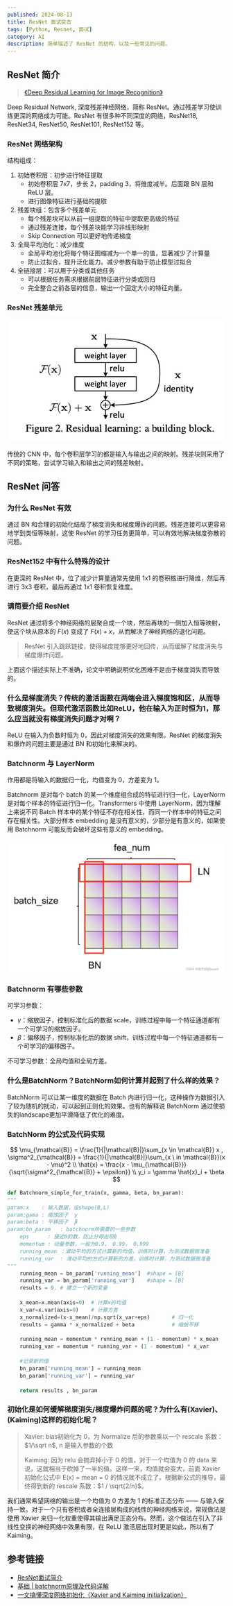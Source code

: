 ```yaml
---
published: 2024-08-13
title: ResNet 面试突击
tags: [Python, Resnet, 面试]
category: AI
description: 简单描述了 ResNet 的结构，以及一些常见的问题。
---
```


## ResNet 简介

> [《Deep Residual Learning for Image Recognition》](https://arxiv.org/pdf/1512.03385)

Deep Residual Network, 深度残差神经网络，简称 ResNet。通过残差学习使训练更深的网络成为可能。ResNet 有很多种不同深度的网络，ResNet18, ResNet34, ResNet50, ResNet101, ResNet152 等。

### ResNet 网络架构

结构组成：

1. 初始卷积层：初步进行特征提取
   - 初始卷积层 7x7，步长 2，padding 3，将维度减半。后面跟 BN 层和 ReLU 层。
   - 进行图像特征进行基础的提取
2. 残差块组：包含多个残差单元
   - 每个残差块可以从前一组提取的特征中提取更高级的特征
   - 通过残差连接，每个残差块能学习非线形映射
   - Skip Connection 可以更好地传递梯度
3. 全局平均池化：减少维度
   - 全局平均池化将每个特征图缩减为一个单一的值，显著减少了计算量
   - 防止过拟合，提升泛化能力。减少参数有助于防止模型过拟合
4. 全链接层：可以用于分类或其他任务
   - 可以根据任务需求根据前层特征进行分类或回归
   - 完全整合之前各层的信息，输出一个固定大小的特征向量。

### ResNet 残差单元

![](./residual.png)

传统的 CNN 中，每个卷积层学习的都是输入与输出之间的映射。残差块则采用了不同的策略，尝试学习输入和输出之间的残差映射。

## ResNet 问答

### 为什么 ResNet 有效

通过 BN 和合理的初始化结局了梯度消失和梯度爆炸的问题。残差连接可以更容易地学到类恒等映射，这使 ResNet 的学习任务更简单，可以有效地解决梯度弥散的问题。

### ResNet152 中有什么特殊的设计

在更深的 ResNet 中，位了减少计算量通常先使用 1x1 的卷积核进行降维，然后再进行 3x3 卷积，最后再通过 1x1 卷积恢复维度。

### 请简要介绍 ResNet

ResNet 通过将多个神经网络的层聚合成一个块，然后再块的一侧加入恒等映射，使这个块从原本的 $F(x)$ 变成了 $F(x)+x$，从而解决了神经网络的退化问题。

> ResNet 引入跳跃链接，使得梯度能够更好地回传，从而缓解了梯度消失与梯度爆炸问题。

上面这个描述实际上不准确，论文中明确说明优化困难不是由于梯度消失而导致的。

### 什么是梯度消失？传统的激活函数在两端会进入梯度饱和区，从而导致梯度消失。但现代激活函数比如ReLU，他在输入为正时恒为1，那么应当就没有梯度消失问题才对啊？

ReLU 在输入为负数时恒为 0，因此对梯度消失的效果有限。ResNet 的梯度消失和爆炸的问题主要是通过 BN 和初始化来解决的。

### Batchnorm 与 LayerNorm

作用都是将输入的数据归一化，均值变为 $0$，方差变为 $1$。

Batchnorm 是对每个 batch 的某一个维度组合成的特征进行归一化，LayerNorm 是对每个样本的特征进行归一化。Transformers 中使用 LayerNorm，因为理解上来说不同 Batch 样本中的某个特征不存在相关性，而同一个样本中的特征之间存在相关性。大部分样本 embedding 是没有意义的，少部分是有意义的，如果使用 Batchnorm 可能反而会破坏这些有意义的 embedding。

![](./batch-layer-norm.png)

### Batchnorm 有哪些参数

可学习参数：

- $\gamma$：缩放因子，控制标准化后的数据 scale，训练过程中每一个特征通道都有一个可学习的缩放因子。
- $\beta$：偏移因子，控制标准化后的数据 shift，训练过程中每一个特征通道都有一个可学习的偏移因子。

不可学习参数：全局均值和全局方差。

### 什么是BatchNorm？BatchNorm如何计算并起到了什么样的效果？

BatchNorm 可以让某一维度的数据在 Batch 内进行归一化，这种操作为数据引入了较为随机的扰动，可以起到正则化的效果。也有的解释说 BatchNorm 通过使损失的landscape更加平滑降低了优化的难度。

### BatchNorm 的公式及代码实现

$$
\mu_{\mathcal{B}} = \frac{1}{|\mathcal{B}|}\sum_{x \in \mathcal{B}} x , \sigma^2_{\mathcal{B}} = \frac{1}{|\mathcal{B}|}\sum_{x \ in \mathcal{B}}(x - \mu)^2 \\
\hat{x} = \frac{x - \mu_{\mathcal{B}}}{\sqrt{\sigma^2_{\mathcal{B}} + \epsilon}} \\
y_i = \gamma \hat{x}_i + \beta
$$

```python
def Batchnorm_simple_for_train(x, gamma, beta, bn_param):
"""
param:x    : 输入数据，设shape(B,L)
param:gama : 缩放因子  γ
param:beta : 平移因子  β
param:bn_param   : batchnorm所需要的一些参数
    eps      : 接近0的数，防止分母出现0
    momentum : 动量参数，一般为0.9， 0.99， 0.999
    running_mean ：滑动平均的方式计算新的均值，训练时计算，为测试数据做准备
    running_var  : 滑动平均的方式计算新的方差，训练时计算，为测试数据做准备
"""
    running_mean = bn_param['running_mean']  #shape = [B]
    running_var = bn_param['running_var']    #shape = [B]
    results = 0. # 建立一个新的变量

    x_mean=x.mean(axis=0)  # 计算x的均值
    x_var=x.var(axis=0)    # 计算方差
    x_normalized=(x-x_mean)/np.sqrt(x_var+eps)       # 归一化
    results = gamma * x_normalized + beta            # 缩放平移

    running_mean = momentum * running_mean + (1 - momentum) * x_mean
    running_var = momentum * running_var + (1 - momentum) * x_var

    #记录新的值
    bn_param['running_mean'] = running_mean
    bn_param['running_var'] = running_var

    return results , bn_param
```

### 初始化是如何缓解梯度消失/梯度爆炸问题的呢？为什么有\(Xavier\)、\(Kaiming\)这样的初始化呢？

> Xavier: bias初始化为 0，为 Normalize 后的参数乘以一个 rescale 系数：$1/\sqrt n$, n 是输入参数的个数
>
> Kaiming: 因为 relu 会抛弃掉小于 0 的值，对于一个均值为 0 的 data 来说，这就相当于砍掉了一半的值。这样一来，均值就会变大，前面 Xavier 初始化公式中 E(x) = mean = 0 的情况就不成立了。根据新公式的推导，最终得到新的 rescale 系数：$1 / \sqrt{2/n}$。

我们通常希望网络的输出是一个均值为 $0$ 方差为 $1$ 的标准正态分布 —— 与输入保持一致。对于一个只有卷积或者全连接层构成的线性的神经网络来说，常规做法是使用 Xavier 来归一化权重使得其输出满足正态分布。然而，这个做法在引入了非线性变换的神经网络中效果有限，在 ReLU 激活层出现时更是如此，所以有了 Kaiming。

## 参考链接

- [ResNet面试简介](https://zyc.ai/sketch/career/interview_resnet/#_4)
- [基础 | batchnorm原理及代码详解](https://www.cnblogs.com/adong7639/p/9145911.html)
- [一文搞懂深度网络初始化（Xavier and Kaiming initialization）](https://cloud.tencent.com/developer/article/1587082)
